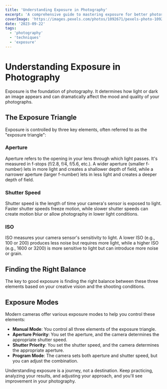 ```yaml
---
title: 'Understanding Exposure in Photography'
excerpt: 'A comprehensive guide to mastering exposure for better photos.'
coverImage: 'https://images.pexels.com/photos/1092671/pexels-photo-1092671.jpeg'
date: '2023-09-22'
tags:
  - 'photography'
  - 'techniques'
  - 'exposure'
---
```


# Understanding Exposure in Photography

Exposure is the foundation of photography. It determines how light or dark an image appears and can dramatically affect the mood and quality of your photographs.

## The Exposure Triangle

Exposure is controlled by three key elements, often referred to as the "exposure triangle":

### Aperture

Aperture refers to the opening in your lens through which light passes. It's measured in f-stops (f/2.8, f/4, f/5.6, etc.). A wider aperture (smaller f-number) lets in more light and creates a shallower depth of field, while a narrower aperture (larger f-number) lets in less light and creates a deeper depth of field.

### Shutter Speed

Shutter speed is the length of time your camera's sensor is exposed to light. Faster shutter speeds freeze motion, while slower shutter speeds can create motion blur or allow photography in lower light conditions.

### ISO

ISO measures your camera sensor's sensitivity to light. A lower ISO (e.g., 100 or 200) produces less noise but requires more light, while a higher ISO (e.g., 1600 or 3200) is more sensitive to light but can introduce more noise or grain.

## Finding the Right Balance

The key to good exposure is finding the right balance between these three elements based on your creative vision and the shooting conditions.

## Exposure Modes

Modern cameras offer various exposure modes to help you control these elements:

- **Manual Mode**: You control all three elements of the exposure triangle.
- **Aperture Priority**: You set the aperture, and the camera determines the appropriate shutter speed.
- **Shutter Priority**: You set the shutter speed, and the camera determines the appropriate aperture.
- **Program Mode**: The camera sets both aperture and shutter speed, but you can adjust the combination.

Understanding exposure is a journey, not a destination. Keep practicing, analyzing your results, and adjusting your approach, and you'll see improvement in your photography. 